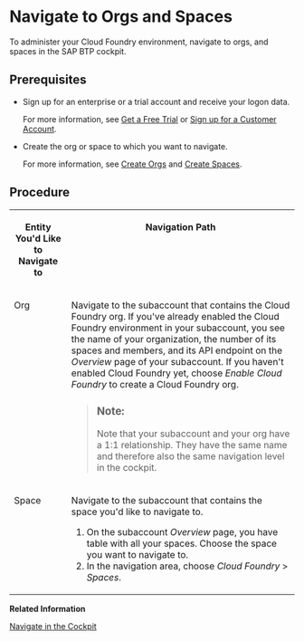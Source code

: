 <!-- loio5bf87353bf994819b8803e5910d8450f -->

# Navigate to Orgs and Spaces

To administer your Cloud Foundry environment, navigate to orgs, and spaces in the SAP BTP cockpit.



<a name="loio5bf87353bf994819b8803e5910d8450f__prereq_uww_m2c_nbb"/>

## Prerequisites

-   Sign up for an enterprise or a trial account and receive your logon data.

    For more information, see [Get a Free Trial](../20-getting-started/getting-a-global-account-d61c281.md#loio42e7e54590424e65969fced1acd47694) or [Sign up for a Customer Account](../20-getting-started/getting-a-global-account-d61c281.md#loioa71a081b39e343e097046bf487f57af3).

-   Create the org or space to which you want to navigate.

    For more information, see [Create Orgs](create-orgs-a9b1f54.md) and [Create Spaces](create-spaces-2f6ed22.md).




<a name="loio5bf87353bf994819b8803e5910d8450f__steps_amh_d2c_nbb"/>

## Procedure


<table>
<tr>
<th valign="top">

Entity You'd Like to Navigate to



</th>
<th valign="top">

Navigation Path



</th>
</tr>
<tr>
<td valign="top">

Org



</td>
<td valign="top">

Navigate to the subaccount that contains the Cloud Foundry org. If you've already enabled the Cloud Foundry environment in your subaccount, you see the name of your organization, the number of its spaces and members, and its API endpoint on the *Overview* page of your subaccount. If you haven't enabled Cloud Foundry yet, choose *Enable Cloud Foundry* to create a Cloud Foundry org.

> ### Note:  
> Note that your subaccount and your org have a 1:1 relationship. They have the same name and therefore also the same navigation level in the cockpit.



</td>
</tr>
<tr>
<td valign="top">

Space



</td>
<td valign="top">

Navigate to the subaccount that contains the space you'd like to navigate to.

1.  On the subaccount *Overview* page, you have table with all your spaces. Choose the space you want to navigate to.
2.  In the navigation area, choose *Cloud Foundry* \> *Spaces*.



</td>
</tr>
</table>

**Related Information**  


[Navigate in the Cockpit](navigate-in-the-cockpit-0874895.md "Learn how to navigate to your global accounts and subaccounts in the SAP BTP cockpit.")

